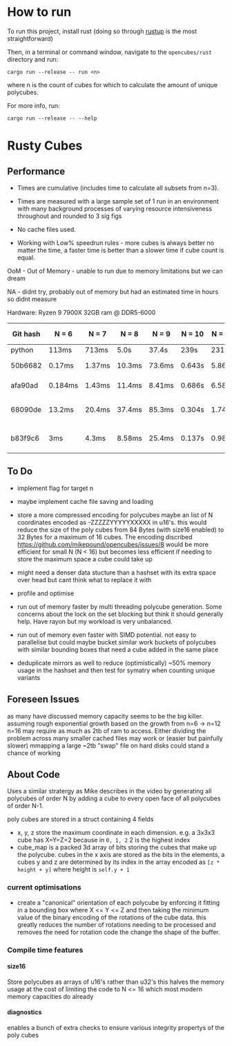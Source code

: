 # How to run

To run this project, install rust (doing so through [rustup] is the most straightforward)

Then, in a terminal or command window, navigate to the `opencubes/rust` directory and run:

```shell
cargo run --release -- run <n>
```

where n is the count of cubes for which to calculate the amount of unique polycubes.

For more info, run:

```shell
cargo run --release -- --help
```

[rustup]: https://rustup.rs/

# Rusty Cubes

## Performance
- Times are cumulative (includes time to calculate all subsets from n=3).

- Times are measured with a large sample set of 1 run in an environment with many background processes of varying resource intensiveness throughout and rounded to 3 sig figs

- No cache files used.

- Working with Low% speedrun rules - more cubes is always better no matter the time,
a faster time is better than a slower time if cube count is equal.

OoM - Out of Memory - unable to run due to memory limitations but we can dream

NA - didnt try, probably out of memory but had an estimated time in hours so didnt measure

Hardware:
Ryzen 9 7900X
32GB ram @ DDR5-6000

| Git hash | N = 6 | N = 7 | N = 8 | N = 9 | N = 10 | N = 11 | N = 12 | N = 13 | N = 14 | N = 15 | N = 16 | N = 17 | Mode |
| -------- | ----- | ----- | ----- | ----- | ------ | ------ | ------ | ------ | ------ | ------ | ------ | ------ | ---- |
| python | 113ms | 713ms | 5.0s | 37.4s | 239s | 2310s | NA | NA | NA | NA | NA | NA | NA |
| 50b6682 | 0.17ms | 1.37ms | 10.3ms | 73.6ms | 0.643s | 5.86s | 55.5s | OoM | OoM | OoM | OoM | OoM | opti-bit |
| afa90ad | 0.184ms | 1.43ms | 11.4ms | 8.41ms | 0.686s | 6.58s | 62.45s | 574s | OoM | OoM | OoM | OoM | opti-bit |
| 68090de | 13.2ms | 20.4ms | 37.4ms | 85.3ms | 0.304s | 1.74s | 14.2s | 124s | OoM | OoM | OoM | OoM | point-list + rayon |
| b83f9c6 | 3ms | 4.3ms | 8.58ms | 25.4ms | 0.137s | 0.986s | 8.02s | 66.7s | OoM | OoM | OoM | OoM | point-list + rayon |

## To Do
- implement flag for target n

- maybe implement cache file saving and loading

- store a more compressed encoding for polycubes maybe an list of N coordinates
encoded as -ZZZZZYYYYYXXXXX in u16's. this would reduce the size of the poly cubes from
84 Bytes (with size16 enabled) to 32 Bytes for a maximum of 16 cubes. The encoding discribed
https://github.com/mikepound/opencubes/issues/8 would be more efficient for small N (N < 16)
but becomes less efficient if needing to store the maximum space a cube could take up

- might need a denser data stucture than a hashset with its extra space over head but
cant think what to replace it with

- profile and optimise

- run out of memory faster by multi threading polycube generation.
Some concerns about the lock on the set blocking but think it should generally help.
Have rayon but my workload is very unbalanced.

- run out of memory even faster with SIMD potential. not easy to parallelise but
could maybe bucket similar work buckets of polycubes with similar bounding boxes
that need a cube added in the same place

- deduplicate mirrors as well to reduce (optimistically) ~50% memory usage in the
hashset and then test for symatry when counting unique variants

## Foreseen Issues
as many have discussed memory capacity seems to be the big killer. assuming rough
exponential growth based on the growth from n=6 -> n=12 n=16 may require as much as 2tb of
ram to access. Either dividing the problem across many smaller cached files may work
or (easier but painfully slower) mmapping a large ~2tb "swap" file on hard disks could stand a chance of working


## About Code

Uses a similar stratergy as Mike describes in the video by generating all polycubes
of order N by adding a cube to every open face of all polycubes of order N-1.

poly cubes are stored in a struct containing 4 fields
- x, y, z store the maximum coordinate in each dimension. e.g. a 3x3x3 cube has X=Y=Z=2 because in `0, 1, 2` 2 is the highest index
- cube_map is a packed 3d array of bits storing the cubes that make up the polycube.
cubes in the x axis are stored as the bits in the elements, a cubes y and z are determined by its index in the array encoded as `[z * height + y]` where height is `self.y + 1`

### current optimisations
- create a "canonical" orientation of each polycube by enforcing it fitting in a bounding
box where X <= Y <= Z and then taking the minimum value of the binary encoding of the
rotations of the cube data.
this greatly reduces the number of rotations needing to be processed and removes the need for
rotation code the change the shape of the buffer.


### Compile time features

#### size16
Store polycubes as arrays of u16's rather than u32's this halves
the memory usage at the cost of limiting the code to N <= 16
which most modern memory capacities do already

#### diagnostics
enables a bunch of extra checks to ensure various integrity propertys
of the poly cubes

